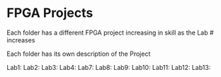 # FPGA Projects

Each folder has a different FPGA project increasing in skill as the Lab # increases  

Each folder has its own description of the Project

Lab1:
Lab2:
Lab3:
Lab4:
Lab7:
Lab8:
Lab9:
Lab10:
Lab11:
Lab12:
Lab13:
